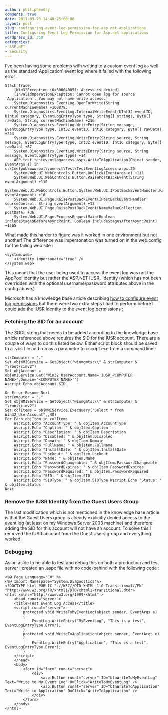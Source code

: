 ```yaml
---
author: philiphendry
comments: true
date: 2011-03-23 14:40:25+00:00
layout: post
slug: configuring-event-log-permission-for-asp-net-applications
title: Configuring Event Log Permission for Asp.net applications
wordpress_id: 350
categories:
- ASP.NET
- Security
---
```


I’ve been having some problems with writing to a custom event log as well as the standard ‘Application’ event log where it failed with the following error :

   
    
    Stack Trace:                 
        [Win32Exception (0x80004005): Access is denied]        
        [InvalidOperationException: Cannot open log for source 'Application'. You may not have write access.]
        System.Diagnostics.EventLog.OpenForWrite(String currentMachineName) +1008783
        System.Diagnostics.EventLog.InternalWriteEvent(UInt32 eventID, UInt16 category, EventLogEntryType type, String[] strings, Byte[] rawData, String currentMachineName) +216
        System.Diagnostics.EventLog.WriteEntry(String message, EventLogEntryType type, Int32 eventID, Int16 category, Byte[] rawData) +264
        System.Diagnostics.EventLog.WriteEntry(String source, String message, EventLogEntryType type, Int32 eventID, Int16 category, Byte[] rawData) +87
        System.Diagnostics.EventLog.WriteEntry(String source, String message, EventLogEntryType type) +14
        ASP.test_testeventlogaccess_aspx.WriteToApplication(Object sender, EventArgs e) in c:\Inetpub\wwwroot\connect\Test\TestEventLogAccess.aspx:20
        System.Web.UI.WebControls.Button.OnClick(EventArgs e) +111
        System.Web.UI.WebControls.Button.RaisePostBackEvent(String eventArgument) +110
        System.Web.UI.WebControls.Button.System.Web.UI.IPostBackEventHandler.RaisePostBackEvent(String eventArgument) +10
        System.Web.UI.Page.RaisePostBackEvent(IPostBackEventHandler sourceControl, String eventArgument) +13
        System.Web.UI.Page.RaisePostBackEvent(NameValueCollection postData) +36
        System.Web.UI.Page.ProcessRequestMain(Boolean includeStagesBeforeAsyncPoint, Boolean includeStagesAfterAsyncPoint) +1565

What made this harder to figure was it worked in one environment but not another! The difference was impersonation was turned on in the web.config for the failing web site :

```
<system.web> 
    <identity impersonate="true" /> 
</system.web>
```

This meant that the user being used to access the event log was not the AppPool identity but rather the ASP.NET IUSR_ identity (which has not been overridden with the optional username/password attributes above in the config above.)





Microsoft has a knowledge base article describing [how to configure event log permissions](http://support.microsoft.com/kb/2028427) but there were two extra steps I had to perform before I could add the IUSR identity to the event log permissions :





### Fetching the SID for an account





The SDDL string that needs to be added according to the knowledge base article referenced above requires the SID for the IUSR account. There are a couple of ways to do this listed below. Either script block should be saved to a .vbs file and run as a parameter to cscript.exe from a command line :

```
strComputer = "." 
Set objWMIService = GetObject("winmgmts:\\" & strComputer & "\root\cimv2") 
Set objAccount = objWMIService.Get("Win32_UserAccount.Name='IUSR_<COMPUTER NAME>',Domain='<COMPUTER NAME>'") 
Wscript.Echo objAccount.SID   

On Error Resume Next 
strComputer = "." 
Set objWMIService = GetObject("winmgmts:\\" & strComputer & "\root\cimv2") 
Set colItems = objWMIService.ExecQuery("Select * from Win32_UserAccount",,48) 
For Each objItem in colItems 
	Wscript.Echo "AccountType: " & objItem.AccountType 
	Wscript.Echo "Caption: " & objItem.Caption 
	Wscript.Echo "Description: " & objItem.Description 
	Wscript.Echo "Disabled: " & objItem.Disabled 
	Wscript.Echo "Domain: " & objItem.Domain 
	Wscript.Echo "FullName: " & objItem.FullName 
	Wscript.Echo "InstallDate: " & objItem.InstallDate 
	Wscript.Echo "Lockout: " & objItem.Lockout 
	Wscript.Echo "Name: " & objItem.Name 
	Wscript.Echo "PasswordChangeable: " & objItem.PasswordChangeable 
	Wscript.Echo "PasswordExpires: " & objItem.PasswordExpires 
	Wscript.Echo "PasswordRequired: " & objItem.PasswordRequired 
	Wscript.Echo "SID: " & objItem.SID 
	Wscript.Echo "SIDType: " & objItem.SIDType Wscript.Echo "Status: " & objItem.Status 
Next
```


### Remove the IUSR Identity from the Guest Users Group





The last modification which is not mentioned in the knowledge base article is that the Guest Users group is already explicitly denied access to the event log (at least on my Windows Server 2003 machine) and therefore adding the SID for this account will not have an account. To solve this I removed the IUSR account from the Guest Users group and everything worked.





### Debugging





As an aside to be able to test and debug this on both a production and test server I created an .aspx file with no code-behind with the following code :

```
<%@ Page Language="C#" %> 
<%@ Import Namespace="System.Diagnostics"%>   
<!DOCTYPE html PUBLIC "-//W3C//DTD XHTML 1.0 Transitional//EN" "http://www.w3.org/TR/xhtml1/DTD/xhtml1-transitional.dtd">  
<html xmlns="http://www.w3.org/1999/xhtml" > 
	<head runat="server"> 
	<title>Test Event Log Access</title>  
	<script runat="server">  
		protected void WriteToMyEventLog(object sender, EventArgs e) 
		{ 
			EventLog.WriteEntry("MyEventLog", "This is a test", EventLogEntryType.Error); 
		}  
		protected void WriteToApplication(object sender, EventArgs e) 
		{ 
			EventLog.WriteEntry("Application", "This is a test", EventLogEntryType.Error); 
		}  
	</script>  
	</head> 
	<body> 
		<form id="form" runat="server"> 
			<div> 
				<asp:Button runat="server" ID="btnWriteToMyEventLog" Text="Write to My Event Log" OnClick="WriteToMyEventLog" /> 
				<asp:Button runat="server" ID="btnWriteToApplication" Text="Write to Application" OnClick="WriteToApplication" /> 
			</div> 
		</form> 
	</body> 
</html>
```
